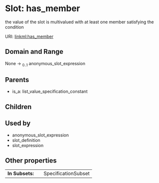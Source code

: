 
# Slot: has_member


the value of the slot is multivalued with at least one member satisfying the condition

URI: [linkml:has_member](https://w3id.org/linkml/has_member)


## Domain and Range

None &#8594;  <sub>0..1</sub> anonymous_slot_expression

## Parents

 *  is_a: list_value_specification_constant

## Children


## Used by

 * anonymous_slot_expression
 * slot_definition
 * slot_expression

## Other properties

|  |  |  |
| --- | --- | --- |
| **In Subsets:** | | SpecificationSubset |


